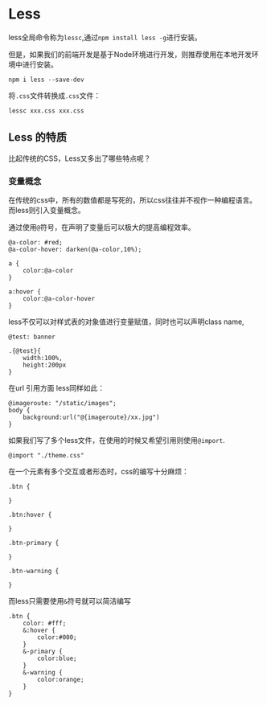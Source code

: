 # Less

less全局命令称为`lessc`,通过`npm install less -g`进行安装。

但是，如果我们的前端开发是基于Node环境进行开发，则推荐使用在本地开发环境中进行安装。

```
npm i less --save-dev
```

将`.css`文件转换成`.css`文件：

```
lessc xxx.css xxx.css
```

## Less 的特质

比起传统的CSS，Less又多出了哪些特点呢？

### 变量概念

在传统的css中，所有的数值都是写死的，所以css往往并不视作一种编程语言。而less则引入变量概念。

通过使用`@`符号，在声明了变量后可以极大的提高编程效率。

```less
@a-color: #red;
@a-color-hover: darken(@a-color,10%);

a {
    color:@a-color
}

a:hover {
    color:@a-color-hover
}
```

less不仅可以对样式表的对象值进行变量赋值，同时也可以声明class name,

```less
@test: banner 

.{@test}{
    width:100%,
    height:200px
}
```

在url 引用方面 less同样如此：

```less
@imageroute: "/static/images";
body {
    background:url("@{imageroute}/xx.jpg")
}
```

如果我们写了多个less文件，在使用的时候又希望引用则使用`@import`.

```less
@import "./theme.css"
```

在一个元素有多个交互或者形态时，css的编写十分麻烦：

```less
.btn {
  
}

.btn:hover {
  
}

.btn-primary {
  
}

.btn-warning {
  
}
```

而less只需要使用`&`符号就可以简洁编写

```less
.btn {
    color: #fff;
    &:hover {
        color:#000;
    }
    &-primary {
        color:blue;
    }
    &-warning {
        color:orange;
    }
}
```